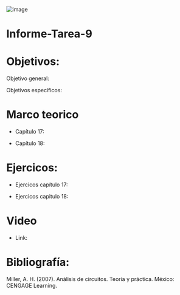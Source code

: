 ![image](https://user-images.githubusercontent.com/84587120/132118286-fa875f37-c625-4379-ae57-45400da45143.png)

# Informe-Tarea-9

# Objetivos: 

Objetivo general: 

Objetivos específicos: 

# Marco teorico

* Capítulo 17: 

* Capítulo 18: 

# Ejercicos: 

* Ejercicos capítulo 17:

* Ejercicos capitulo 18:

# Video

* Link: 

# Bibliografía: 

Miller, A. H. (2007). Análisis de circuitos. Teoría y práctica. México: CENGAGE Learning.

